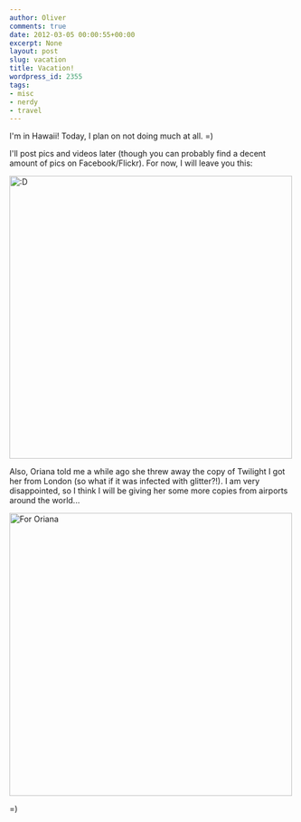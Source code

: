 ```yaml
---
author: Oliver
comments: true
date: 2012-03-05 00:00:55+00:00
excerpt: None
layout: post
slug: vacation
title: Vacation!
wordpress_id: 2355
tags:
- misc
- nerdy
- travel
---
```


I'm in Hawaii! Today, I plan on not doing much at all. =)

I'll post pics and videos later (though you can probably find a decent amount of pics on Facebook/Flickr). For now, I will leave you this:

<a href="http://www.flickr.com/photos/owiber/6953386389/" title=":D by owiber, on Flickr"><img src="https://farm8.staticflickr.com/7051/6953386389_86bc4a76d1.jpg" width="500" height="500" alt=":D"></a>

Also, Oriana told me a while ago she threw away the copy of Twilight I got her from London (so what if it was infected with glitter?!). I am very disappointed, so I think I will be giving her some more copies from airports around the world...

<a href="http://www.flickr.com/photos/owiber/6945563031/" title="For Oriana by owiber, on Flickr"><img src="https://farm8.staticflickr.com/7048/6945563031_7af909316b.jpg" width="500" height="500" alt="For Oriana"></a>

=)